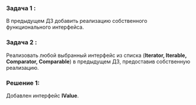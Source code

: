 ### Задача 1 :
В предыдущем ДЗ добавить реализацию собственного функционального интерфейса.

### Задача 2 :
Реализовать любой выбранный интерфейс из списка (**Iterator<E>, Iterable<E>, Comparator<E>, Comparable<E>**) в предыдущем ДЗ, предоставив собственную реализацию.

### Решение 1:
Добавлен интерфейс **IValue**.
